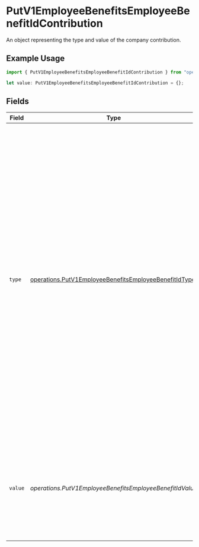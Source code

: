 # PutV1EmployeeBenefitsEmployeeBenefitIdContribution

An object representing the type and value of the company contribution.

## Example Usage

```typescript
import { PutV1EmployeeBenefitsEmployeeBenefitIdContribution } from "openapi/models/operations";

let value: PutV1EmployeeBenefitsEmployeeBenefitIdContribution = {};
```

## Fields

| Field                                                                                                                                                                                                                                                                                                                                                                                                                                                                             | Type                                                                                                                                                                                                                                                                                                                                                                                                                                                                              | Required                                                                                                                                                                                                                                                                                                                                                                                                                                                                          | Description                                                                                                                                                                                                                                                                                                                                                                                                                                                                       |
| --------------------------------------------------------------------------------------------------------------------------------------------------------------------------------------------------------------------------------------------------------------------------------------------------------------------------------------------------------------------------------------------------------------------------------------------------------------------------------- | --------------------------------------------------------------------------------------------------------------------------------------------------------------------------------------------------------------------------------------------------------------------------------------------------------------------------------------------------------------------------------------------------------------------------------------------------------------------------------- | --------------------------------------------------------------------------------------------------------------------------------------------------------------------------------------------------------------------------------------------------------------------------------------------------------------------------------------------------------------------------------------------------------------------------------------------------------------------------------- | --------------------------------------------------------------------------------------------------------------------------------------------------------------------------------------------------------------------------------------------------------------------------------------------------------------------------------------------------------------------------------------------------------------------------------------------------------------------------------- |
| `type`                                                                                                                                                                                                                                                                                                                                                                                                                                                                            | [operations.PutV1EmployeeBenefitsEmployeeBenefitIdType](../../models/operations/putv1employeebenefitsemployeebenefitidtype.md)                                                                                                                                                                                                                                                                                                                                                    | :heavy_minus_sign:                                                                                                                                                                                                                                                                                                                                                                                                                                                                | The company contribution scheme.<br/><br/>`amount`: The company contributes a fixed amount per payroll. If elective is true, the contribution is matching, dollar-for-dollar.<br/><br/>`percentage`: The company contributes a percentage of the payroll amount per payroll period. If elective is true, the contribution is matching, dollar-for-dollar.<br/><br/>`tiered`: The size of the company contribution corresponds to the size of the employee deduction relative to a tiered matching scheme. |
| `value`                                                                                                                                                                                                                                                                                                                                                                                                                                                                           | *operations.PutV1EmployeeBenefitsEmployeeBenefitIdValue*                                                                                                                                                                                                                                                                                                                                                                                                                          | :heavy_minus_sign:                                                                                                                                                                                                                                                                                                                                                                                                                                                                | For the `amount` and `percentage` contribution types, the value of the corresponding amount or percentage.<br/><br/>For the `tiered` contribution type, an array of tiers.                                                                                                                                                                                                                                                                                                        |